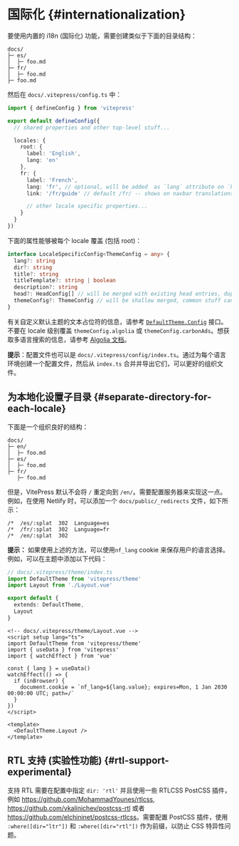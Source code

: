 # 国际化 {#internationalization}

要使用内置的 i18n (国际化) 功能，需要创建类似于下面的目录结构：

```
docs/
├─ es/
│  ├─ foo.md
├─ fr/
│  ├─ foo.md
├─ foo.md
```

然后在 `docs/.vitepress/config.ts` 中：

```ts
import { defineConfig } from 'vitepress'

export default defineConfig({
  // shared properties and other top-level stuff...

  locales: {
    root: {
      label: 'English',
      lang: 'en'
    },
    fr: {
      label: 'French',
      lang: 'fr', // optional, will be added  as `lang` attribute on `html` tag
      link: '/fr/guide' // default /fr/ -- shows on navbar translations menu, can be external

      // other locale specific properties...
    }
  }
})
```

下面的属性能够被每个 locale 覆盖 (包括 root)：

```ts
interface LocaleSpecificConfig<ThemeConfig = any> {
  lang?: string
  dir?: string
  title?: string
  titleTemplate?: string | boolean
  description?: string
  head?: HeadConfig[] // will be merged with existing head entries, duplicate meta tags are automatically removed
  themeConfig?: ThemeConfig // will be shallow merged, common stuff can be put in top-level themeConfig entry
}
```

有关自定义默认主题的文本占位符的信息，请参考 [`DefaultTheme.Config`](https://github.com/vuejs/vitepress/blob/main/types/default-theme.d.ts) 接口。不要在 locale 级别覆盖 `themeConfig.algolia` 或 `themeConfig.carbonAds`。想获取多语言搜索的信息，请参考 [Algolia 文档](../reference/default-theme-search#i18n)。

**提示**：配置文件也可以是 `docs/.vitepress/config/index.ts`。通过为每个语言环境创建一个配置文件，然后从 `index.ts` 合并并导出它们，可以更好的组织文件。

## 为本地化设置子目录 {#separate-directory-for-each-locale}

下面是一个组织良好的结构：

```
docs/
├─ en/
│  ├─ foo.md
├─ es/
│  ├─ foo.md
├─ fr/
   ├─ foo.md
```

但是，VitePress 默认不会将 `/` 重定向到 `/en/`。需要配置服务器来实现这一点。例如，在使用 Netlify 时，可以添加一个 `docs/public/_redirects` 文件，如下所示：

```
/*  /es/:splat  302  Language=es
/*  /fr/:splat  302  Language=fr
/*  /en/:splat  302
```

**提示：** 如果使用上述的方法，可以使用`nf_lang` cookie 来保存用户的语言选择。例如，可以在主题中添加以下代码：

```ts
// docs/.vitepress/theme/index.ts
import DefaultTheme from 'vitepress/theme'
import Layout from './Layout.vue'

export default {
  extends: DefaultTheme,
  Layout
}
```

```vue
<!-- docs/.vitepress/theme/Layout.vue -->
<script setup lang="ts">
import DefaultTheme from 'vitepress/theme'
import { useData } from 'vitepress'
import { watchEffect } from 'vue'

const { lang } = useData()
watchEffect(() => {
  if (inBrowser) {
    document.cookie = `nf_lang=${lang.value}; expires=Mon, 1 Jan 2030 00:00:00 UTC; path=/`
  }
})
</script>

<template>
  <DefaultTheme.Layout />
</template>
```

## RTL 支持 (实验性功能) {#rtl-support-experimental}

支持 RTL 需要在配置中指定 `dir: 'rtl'` 并且使用一些 RTLCSS PostCSS 插件，例如 <https://github.com/MohammadYounes/rtlcss>, <https://github.com/vkalinichev/postcss-rtl> 或者 <https://github.com/elchininet/postcss-rtlcss>。需要配置 PostCSS 插件，使用 `:where([dir="ltr"])` 和 `:where([dir="rtl"])` 作为前缀，以防止 CSS 特异性问题。
